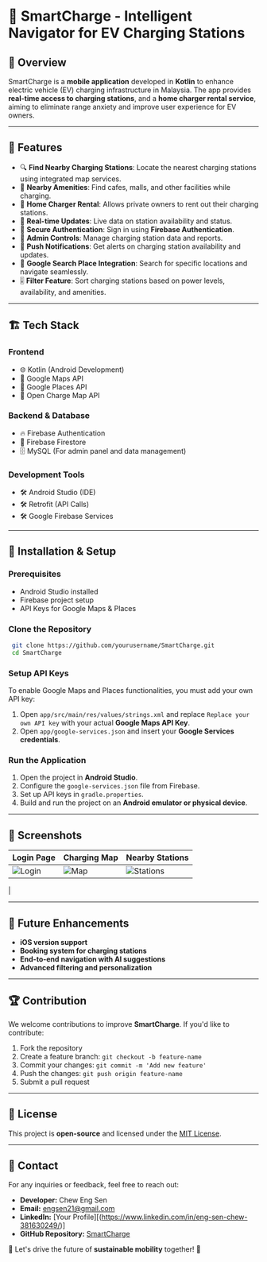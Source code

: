 # 🚗 SmartCharge - Intelligent Navigator for EV Charging Stations

## 📌 Overview
SmartCharge is a **mobile application** developed in **Kotlin** to enhance electric vehicle (EV) charging infrastructure in Malaysia. 
The app provides **real-time access to charging stations**, and a **home charger rental service**, aiming to eliminate range anxiety and improve user experience for EV owners.

---

## 🌟 Features
- 🔍 **Find Nearby Charging Stations**: Locate the nearest charging stations using integrated map services.
- 🏬 **Nearby Amenities**: Find cafes, malls, and other facilities while charging.
- 🔌 **Home Charger Rental**: Allows private owners to rent out their charging stations.
- 📡 **Real-time Updates**: Live data on station availability and status.
- 🔑 **Secure Authentication**: Sign in using **Firebase Authentication**.
- 📜 **Admin Controls**: Manage charging station data and reports.
- 📲 **Push Notifications**: Get alerts on charging station availability and updates.
- 🔎 **Google Search Place Integration**: Search for specific locations and navigate seamlessly.
- 🎚️ **Filter Feature**: Sort charging stations based on power levels, availability, and amenities.

---

## 🏗️ Tech Stack
### **Frontend**
- 🌐 Kotlin (Android Development)
- 📌 Google Maps API
- 📌 Google Places API
- 📌 Open Charge Map API

### **Backend & Database**
- 🔥 Firebase Authentication
- 📡 Firebase Firestore
- 🗄️ MySQL (For admin panel and data management)

### **Development Tools**
- 🛠️ Android Studio (IDE)
- 🛠️ Retrofit (API Calls)
- 🛠️ Google Firebase Services

---

## 🚀 Installation & Setup
### **Prerequisites**
- Android Studio installed
- Firebase project setup
- API Keys for Google Maps & Places

### **Clone the Repository**
```bash
 git clone https://github.com/yourusername/SmartCharge.git
 cd SmartCharge
```

### **Setup API Keys**
To enable Google Maps and Places functionalities, you must add your own API key:
1. Open `app/src/main/res/values/strings.xml` and replace `Replace your own API key` with your actual **Google Maps API Key**.
2. Open `app/google-services.json` and insert your **Google Services credentials**.

### **Run the Application**
1. Open the project in **Android Studio**.
2. Configure the `google-services.json` file from Firebase.
3. Set up API keys in `gradle.properties`.
4. Build and run the project on an **Android emulator or physical device**.

---

## 📸 Screenshots
| Login Page | Charging Map | Nearby Stations |
|------------|------------|------------|
| ![Login](https://github.com/user-attachments/assets/6302098e-2a82-4b9c-be29-f1ed0033445f) | ![Map](https://github.com/user-attachments/assets/cee98c31-3b63-43f8-9612-3b8297b55dc7) | ![Stations](https://github.com/user-attachments/assets/e4d14066-6f45-46ba-bd76-f60992a5ea96)
 |


---

## 📝 Future Enhancements
- **iOS version support**
- **Booking system for charging stations**
- **End-to-end navigation with AI suggestions**
- **Advanced filtering and personalization**

---

## 🏆 Contribution
We welcome contributions to improve **SmartCharge**. If you'd like to contribute:
1. Fork the repository
2. Create a feature branch: `git checkout -b feature-name`
3. Commit your changes: `git commit -m 'Add new feature'`
4. Push the changes: `git push origin feature-name`
5. Submit a pull request

---

## 📜 License
This project is **open-source** and licensed under the [MIT License](LICENSE).

---

## 📩 Contact
For any inquiries or feedback, feel free to reach out:
- **Developer:** Chew Eng Sen
- **Email:** engsen21@gmail.com
- **LinkedIn:** [Your Profile][(https://www.linkedin.com/in/eng-sen-chew-381630249/)]
- **GitHub Repository:** [SmartCharge](https://github.com/yourusername/SmartCharge)

🔋 Let's drive the future of **sustainable mobility** together! 🚀
